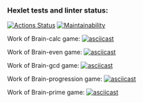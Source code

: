 ### Hexlet tests and linter status:
[![Actions Status](https://github.com/GelmenBuza/frontend-project-44/actions/workflows/hexlet-check.yml/badge.svg)](https://github.com/GelmenBuza/frontend-project-44/actions)
[![Maintainability](https://api.codeclimate.com/v1/badges/54a9078ff711dc082992/maintainability)](https://codeclimate.com/github/GelmenBuza/frontend-project-44/maintainability)


Work of Brain-calc game:
[![asciicast](https://asciinema.org/a/9DR36XMsMr8MdWlovyQlbDCra.svg)](https://asciinema.org/a/9DR36XMsMr8MdWlovyQlbDCra)


Work of Brain-even game:
[![asciicast](https://asciinema.org/a/ZAJvV77Al3cz6S4GxAbAnCGjf.svg)](https://asciinema.org/a/ZAJvV77Al3cz6S4GxAbAnCGjf)


Work of Brain-gcd game:
[![asciicast](https://asciinema.org/a/svSQRjbMi00scgxi27GGmsk8E.svg)](https://asciinema.org/a/svSQRjbMi00scgxi27GGmsk8E)


Work of Brain-progression game:
[![asciicast](https://asciinema.org/a/O6ehBLl644JttJfNkIhdAVzNx.svg)](https://asciinema.org/a/O6ehBLl644JttJfNkIhdAVzNx)


Work of Brain-prime game:
[![asciicast](https://asciinema.org/a/toIWvDVvqCFIR9CrW8dNvOOpW.svg)](https://asciinema.org/a/toIWvDVvqCFIR9CrW8dNvOOpW)